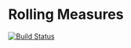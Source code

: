 Rolling Measures
================

[![Build Status](https://travis-ci.org/SkyTruth/rolling_measures.svg)](https://travis-ci.org/SkyTruth/rolling_measures)
